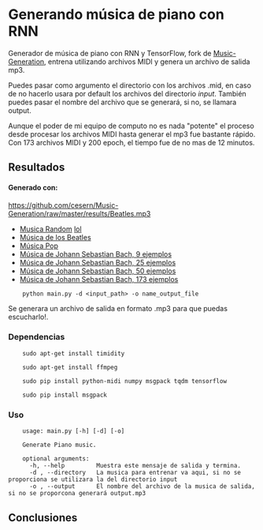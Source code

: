 # Generando música de piano con RNN

Generador de música de piano con RNN y TensorFlow, fork de [Music-Generation](https://github.com/tarcisio-marinho/Music-Generation), entrena utilizando archivos MIDI y genera un archivo de salida mp3.

Puedes pasar como argumento el directorio con los archivos .mid, en caso de no hacerlo usara por default los archivos del directorio _input_. También puedes pasar el nombre del archivo que se generará, si no, se llamara output.

Aunque el poder de mi equipo de computo no es nada "potente" el proceso desde procesar los archivos MIDI hasta generar el mp3 fue bastante rápido. Con 173 archivos MIDI y 200 epoch, el tiempo fue de no mas de 12 minutos.

## Resultados
#### Generado con: 
https://github.com/cesern/Music-Generation/raw/master/results/Beatles.mp3
* [Musica Random](results/random.mp3)
[lol](https://github.com/cesern/Music-Generation/raw/master/results/Beatles.mp3)
* [Música de los Beatles](results/Beatles.mp3)
* [Música Pop](results/Pop.mp3)
* [Música de Johann Sebastian Bach, 9 ejemplos](results/bach9.mp3)
* [Música de Johann Sebastian Bach, 25 ejemplos](results/bach25.mp3)
* [Música de Johann Sebastian Bach, 50 ejemplos](results/bach50.mp3)
* [Música de Johann Sebastian Bach, 173 ejemplos](results/bachMod.mp3)

```
    python main.py -d <input_path> -o name_output_file
```
Se generara un archivo de salida en formato .mp3 para que puedas escucharlo!.

### Dependencias
```
    sudo apt-get install timidity

    sudo apt-get install ffmpeg

    sudo pip install python-midi numpy msgpack tqdm tensorflow

    sudo pip install msgpack
```    
### Uso
```
    usage: main.py [-h] [-d] [-o]

    Generate Piano music.

    optional arguments:
      -h, --help         Muestra este mensaje de salida y termina.
      -d , --directory   La musica para entrenar va aqui, si no se proporciona se utilizara la del directorio input
      -o , --output      El nombre del archivo de la musica de salida, si no se proporcona generará output.mp3
```
## Conclusiones
